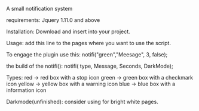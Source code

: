 A small notification system

requirements:
  Jquery 1.11.0 and above
  
Installation:
  Download and insert into your project.
  
Usage:
  add this line to the pages where you want to use the script.
    <script src="js/plug-ins/notifi.js"></script> <!-- Notifi -->
  
  To engage the plugin use this:
    notifi("green","Meesage", 3, false);
    
  the build of the notifi():
    notifi( type, Message, Seconds, DarkMode);
 
Types:
  red     -> red box with a stop icon
  green   -> green box with a checkmark icon
  yellow  -> yellow box with a warning icon
  blue    -> blue box with a information icon
  
Darkmode(unfinished):
  consider using for bright white pages.
